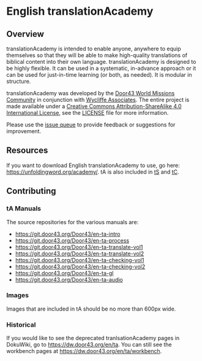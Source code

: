 # English translationAcademy

## Overview

translationAcademy is intended to enable anyone, anywhere to equip themselves so that they will be able to make high-quality translations of biblical content into their own language. translationAcademy is designed to be highly flexible. It can be used in a systematic, in-advance approach or it can be used for just-in-time learning (or both, as needed). It is modular in structure.

translationAcademy was developed by the [Door43 World Missions Community](https://door43.org) in conjunction with [Wycliffe Associates](http://www.wycliffeassociates.org/).  The entire project is made
available under a [Creative Commons Attribution-ShareAlike 4.0 International License](http://creativecommons.org/licenses/by-sa/4.0), see the [LICENSE](https://git.door43.org/Door43/en-ta/src/master/LICENSE.md) file for more information.

Please use the [issue queue](https://git.door43.org/Door43/en-ta/issues) to provide feedback or suggestions for improvement.

## Resources

If you want to download English translationAcademy to use, go here: https://unfoldingword.org/academy/.  tA is also included in [tS](http://ufw.io/ts) and [tC](http://ufw.io/tc).

## Contributing

### tA Manuals

The source repositories for the various manuals are:

* https://git.door43.org/Door43/en-ta-intro
* https://git.door43.org/Door43/en-ta-process
* https://git.door43.org/Door43/en-ta-translate-vol1
* https://git.door43.org/Door43/en-ta-translate-vol2
* https://git.door43.org/Door43/en-ta-checking-vol1
* https://git.door43.org/Door43/en-ta-checking-vol2
* https://git.door43.org/Door43/en-ta-gl
* https://git.door43.org/Door43/en-ta-audio


### Images

Images that are included in tA should be no more than 600px wide.

### Historical

If you would like to see the deprecated tranlsationAcademy pages in DokuWiki, go to https://dw.door43.org/en/ta.  You can still see the workbench pages at https://dw.door43.org/en/ta/workbench.